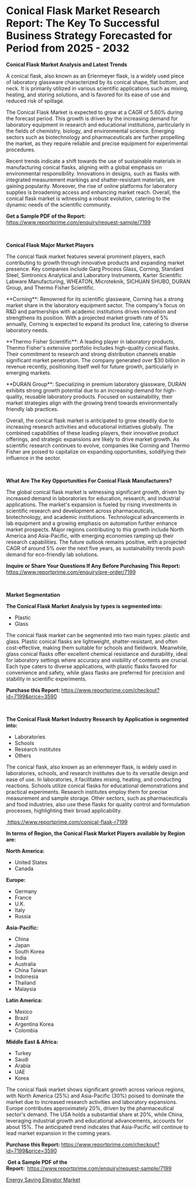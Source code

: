 <p><h1>Conical Flask Market Research Report: The Key To Successful Business Strategy Forecasted for Period from 2025 - 2032</h1></p><p><strong>Conical Flask Market Analysis and Latest Trends</strong></p>
<p><p>A conical flask, also known as an Erlenmeyer flask, is a widely used piece of laboratory glassware characterized by its conical shape, flat bottom, and neck. It is primarily utilized in various scientific applications such as mixing, heating, and storing solutions, and is favored for its ease of use and reduced risk of spillage.</p><p>The Conical Flask Market is expected to grow at a CAGR of 5.60% during the forecast period. This growth is driven by the increasing demand for laboratory equipment in research and educational institutions, particularly in the fields of chemistry, biology, and environmental science. Emerging sectors such as biotechnology and pharmaceuticals are further propelling the market, as they require reliable and precise equipment for experimental procedures.</p><p>Recent trends indicate a shift towards the use of sustainable materials in manufacturing conical flasks, aligning with a global emphasis on environmental responsibility. Innovations in designs, such as flasks with integrated measurement markings and shatter-resistant materials, are gaining popularity. Moreover, the rise of online platforms for laboratory supplies is broadening access and enhancing market reach. Overall, the conical flask market is witnessing a robust evolution, catering to the dynamic needs of the scientific community.</p></p>
<p><strong>Get a Sample PDF of the Report:&nbsp;</strong> <a href="https://www.reportprime.com/enquiry/request-sample/7199?utm_campaign=3577&utm_medium=2&utm_source=Github&utm_content=ia&utm_term=19032025&utm_id=conical-flask">https://www.reportprime.com/enquiry/request-sample/7199</a></p>
<p>&nbsp;</p>
<p><strong>Conical Flask Major Market Players</strong></p>
<p><p>The conical flask market features several prominent players, each contributing to growth through innovative products and expanding market presence. Key companies include Garg Process Glass, Corning, Standard Steel, Simtronics Analytical and Laboratory Instruments, Karter Scientific Labware Manufacturing, WHEATON, Microteknik, SICHUAN SHUBO, DURAN Group, and Thermo Fisher Scientific.</p><p>**Corning**: Renowned for its scientific glassware, Corning has a strong market share in the laboratory equipment sector. The company's focus on R&D and partnerships with academic institutions drives innovation and strengthens its position. With a projected market growth rate of 5% annually, Corning is expected to expand its product line, catering to diverse laboratory needs.</p><p>**Thermo Fisher Scientific**: A leading player in laboratory products, Thermo Fisher's extensive portfolio includes high-quality conical flasks. Their commitment to research and strong distribution channels enable significant market penetration. The company generated over $30 billion in revenue recently, positioning itself well for future growth, particularly in emerging markets.</p><p>**DURAN Group**: Specializing in premium laboratory glassware, DURAN exhibits strong growth potential due to an increasing demand for high-quality, reusable laboratory products. Focused on sustainability, their market strategies align with the growing trend towards environmentally friendly lab practices.</p><p>Overall, the conical flask market is anticipated to grow steadily due to increasing research activities and educational initiatives globally. The combined capabilities of these leading players, their innovative product offerings, and strategic expansions are likely to drive market growth. As scientific research continues to evolve, companies like Corning and Thermo Fisher are poised to capitalize on expanding opportunities, solidifying their influence in the sector.</p></p>
<p>&nbsp;</p>
<p><strong>What Are The Key Opportunities For Conical Flask Manufacturers?</strong></p>
<p><p>The global conical flask market is witnessing significant growth, driven by increased demand in laboratories for education, research, and industrial applications. The market's expansion is fueled by rising investments in scientific research and development across pharmaceuticals, biotechnology, and academic institutions. Technological advancements in lab equipment and a growing emphasis on automation further enhance market prospects. Major regions contributing to this growth include North America and Asia-Pacific, with emerging economies ramping up their research capabilities. The future outlook remains positive, with a projected CAGR of around 5% over the next five years, as sustainability trends push demand for eco-friendly lab solutions.</p></p>
<p><strong>Inquire or Share Your Questions If Any Before Purchasing This Report:</strong> <a href="https://www.reportprime.com/enquiry/pre-order/7199?utm_campaign=3577&utm_medium=2&utm_source=Github&utm_content=ia&utm_term=19032025&utm_id=conical-flask">https://www.reportprime.com/enquiry/pre-order/7199</a></p>
<p>&nbsp;</p>
<p><strong>Market Segmentation</strong></p>
<p><strong>The Conical Flask Market Analysis by types is segmented into:</strong></p>
<p><ul><li>Plastic</li><li>Glass</li></ul></p>
<p><p>The conical flask market can be segmented into two main types: plastic and glass. Plastic conical flasks are lightweight, shatter-resistant, and often cost-effective, making them suitable for schools and fieldwork. Meanwhile, glass conical flasks offer excellent chemical resistance and durability, ideal for laboratory settings where accuracy and visibility of contents are crucial. Each type caters to diverse applications, with plastic flasks favored for convenience and safety, while glass flasks are preferred for precision and stability in scientific experiments.</p></p>
<p><strong>Purchase this Report:&nbsp;</strong><a href="https://www.reportprime.com/checkout?id=7199&price=3590&utm_campaign=3577&utm_medium=2&utm_source=Github&utm_content=ia&utm_term=19032025&utm_id=conical-flask">https://www.reportprime.com/checkout?id=7199&price=3590</a></p>
<p>&nbsp;</p>
<p><strong>The Conical Flask Market Industry Research by Application is segmented into:</strong></p>
<p><ul><li>Laboratories</li><li>Schools</li><li>Research institutes</li><li>Others</li></ul></p>
<p><p>The conical flask, also known as an erlenmeyer flask, is widely used in laboratories, schools, and research institutes due to its versatile design and ease of use. In laboratories, it facilitates mixing, heating, and conducting reactions. Schools utilize conical flasks for educational demonstrations and practical experiments. Research institutes employ them for precise measurement and sample storage. Other sectors, such as pharmaceuticals and food industries, also use these flasks for quality control and formulation processes, highlighting their broad applicability.</p></p>
<p><a href="https://www.reportprime.com/conical-flask-r7199?utm_campaign=3577&utm_medium=2&utm_source=Github&utm_content=ia&utm_term=19032025&utm_id=conical-flask">&nbsp;https://www.reportprime.com/conical-flask-r7199</a></p>
<p><strong>In terms of Region, the Conical Flask Market Players available by Region are:</strong></p>
<p>
    <p> <strong> North America: </strong>
        <ul>
            <li>United States</li>
            <li>Canada</li>
        </ul>
        </p> 
    <p> <strong> Europe: </strong>
        <ul>
            <li>Germany</li>
            <li>France</li>
            <li>U.K.</li>
            <li>Italy</li>
            <li>Russia</li>
        </ul>
        </p> 
    <p> <strong> Asia-Pacific: </strong>
        <ul>
            <li>China</li>
            <li>Japan</li>
            <li>South Korea</li>
            <li>India</li>
            <li>Australia</li>
            <li>China Taiwan</li>
            <li>Indonesia</li>
            <li>Thailand</li>
            <li>Malaysia</li>
        </ul>
        </p> 
    <p> <strong> Latin America: </strong>
        <ul>
            <li>Mexico</li>
            <li>Brazil</li>
            <li>Argentina Korea</li>
            <li>Colombia</li>
        </ul>
        </p> 
    <p> <strong> Middle East & Africa: </strong>
        <ul>
            <li>Turkey</li>
            <li>Saudi</li>
            <li>Arabia</li>
            <li>UAE</li>
            <li>Korea</li>
        </ul>
    </p>
    </p>
<p><p>The conical flask market shows significant growth across various regions, with North America (25%) and Asia-Pacific (30%) poised to dominate the market due to increased research activities and laboratory expansions. Europe contributes approximately 20%, driven by the pharmaceutical sector's demand. The USA holds a substantial share at 20%, while China, leveraging industrial growth and educational advancements, accounts for about 15%. The anticipated trend indicates that Asia-Pacific will continue to lead market expansion in the coming years.</p></p>
<p><strong>Purchase this Report: </strong><a href="https://www.reportprime.com/checkout?id=7199&price=3590&utm_campaign=3577&utm_medium=2&utm_source=Github&utm_content=ia&utm_term=19032025&utm_id=conical-flask">https://www.reportprime.com/checkout?id=7199&price=3590</a></p>
<p>&nbsp;<strong>Get a Sample PDF of the Report:&nbsp;&nbsp;</strong><a href="https://www.reportprime.com/enquiry/request-sample/7199?utm_campaign=3577&utm_medium=2&utm_source=Github&utm_content=ia&utm_term=19032025&utm_id=conical-flask">https://www.reportprime.com/enquiry/request-sample/7199</a></p>
<p><strong></strong></p>
<p><p><a href="https://github.com/godutetraeva/Market-Research-Report-List-1/blob/main/energy-saving-elevator-market.md?utm_campaign=3577&utm_medium=2&utm_source=Github&utm_content=ia&utm_term=19032025&utm_id=conical-flask">Energy Saving Elevator Market</a></p></p>